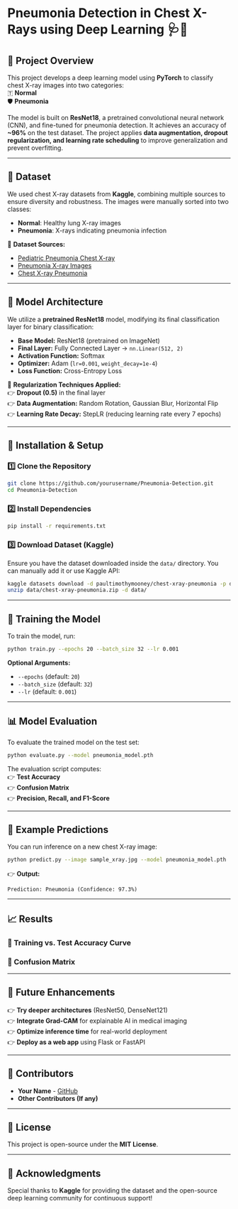 # Pneumonia Detection in Chest X-Rays using Deep Learning 🩺📸

## 🚀 Project Overview

This project develops a deep learning model using **PyTorch** to classify chest X-ray images into two categories:\
🇹 **Normal**\
🛡️ **Pneumonia**

The model is built on **ResNet18**, a pretrained convolutional neural network (CNN), and fine-tuned for pneumonia detection. It achieves an accuracy of **\~96%** on the test dataset. The project applies **data augmentation, dropout regularization, and learning rate scheduling** to improve generalization and prevent overfitting.

---

## 📂 Dataset

We used chest X-ray datasets from **Kaggle**, combining multiple sources to ensure diversity and robustness. The images were manually sorted into two classes:

- **Normal**: Healthy lung X-ray images
- **Pneumonia**: X-rays indicating pneumonia infection

📌 **Dataset Sources:**

- [Pediatric Pneumonia Chest X-ray](https://www.kaggle.com/datasets/paultimothymooney/chest-xray-pneumonia)
- [Pneumonia X-ray Images](https://www.kaggle.com/datasets/kmader/pneumonia-x-ray-images)
- [Chest X-ray Pneumonia](https://www.kaggle.com/datasets/paultimothymooney/chest-xray-pneumonia)

---

## 🏰 Model Architecture

We utilize a **pretrained ResNet18** model, modifying its final classification layer for binary classification:

- **Base Model:** ResNet18 (pretrained on ImageNet)
- **Final Layer:** Fully Connected Layer → `nn.Linear(512, 2)`
- **Activation Function:** Softmax
- **Optimizer:** Adam (`lr=0.001`, `weight_decay=1e-4`)
- **Loss Function:** Cross-Entropy Loss

🔹 **Regularization Techniques Applied:**\
👉 **Dropout (0.5)** in the final layer\
👉 **Data Augmentation:** Random Rotation, Gaussian Blur, Horizontal Flip\
👉 **Learning Rate Decay:** StepLR (reducing learning rate every 7 epochs)

---

## 🔧 Installation & Setup

### **1️⃣ Clone the Repository**

```bash
git clone https://github.com/yourusername/Pneumonia-Detection.git
cd Pneumonia-Detection
```

### **2️⃣ Install Dependencies**

```bash
pip install -r requirements.txt
```

### **3️⃣ Download Dataset (Kaggle)**

Ensure you have the dataset downloaded inside the `data/` directory. You can manually add it or use Kaggle API:

```bash
kaggle datasets download -d paultimothymooney/chest-xray-pneumonia -p data/
unzip data/chest-xray-pneumonia.zip -d data/
```

---

## 🏅 Training the Model

To train the model, run:

```bash
python train.py --epochs 20 --batch_size 32 --lr 0.001
```

**Optional Arguments:**

- `--epochs` (default: `20`)
- `--batch_size` (default: `32`)
- `--lr` (default: `0.001`)

---

## 📊 Model Evaluation

To evaluate the trained model on the test set:

```bash
python evaluate.py --model pneumonia_model.pth
```

The evaluation script computes:\
👉 **Test Accuracy**\
👉 **Confusion Matrix**\
👉 **Precision, Recall, and F1-Score**

---

## 🎨 Example Predictions

You can run inference on a new chest X-ray image:

```bash
python predict.py --image sample_xray.jpg --model pneumonia_model.pth
```

👉 **Output:**

```
Prediction: Pneumonia (Confidence: 97.3%)
```

---

## 📈 Results

### **📌 Training vs. Test Accuracy Curve**



### **📌 Confusion Matrix**



---

## 🚀 Future Enhancements

👉 **Try deeper architectures** (ResNet50, DenseNet121)\
👉 **Integrate Grad-CAM** for explainable AI in medical imaging\
👉 **Optimize inference time** for real-world deployment\
👉 **Deploy as a web app** using Flask or FastAPI

---

## 🤝 Contributors

- **Your Name** - [GitHub](https://github.com/yourusername)
- **Other Contributors (If any)**

---

## 📝 License

This project is open-source under the **MIT License**.

---

## 🌟 Acknowledgments

Special thanks to **Kaggle** for providing the dataset and the open-source deep learning community for continuous support!

```
```
